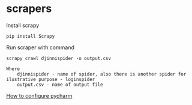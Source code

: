 # scrapers

Install scrapy

    pip install Scrapy
    
Run scraper with command

    scrapy crawl djinnispider -o output.csv
    
    Where
        djinnispider - name of spider, also there is another spider for ilustrative purpose - loginspider
        output.csv - name of output file
[How to configure pycharm](https://medium.com/@andriyandrunevchyn/run-scrapy-project-in-pycharm-af93caa543b4)
